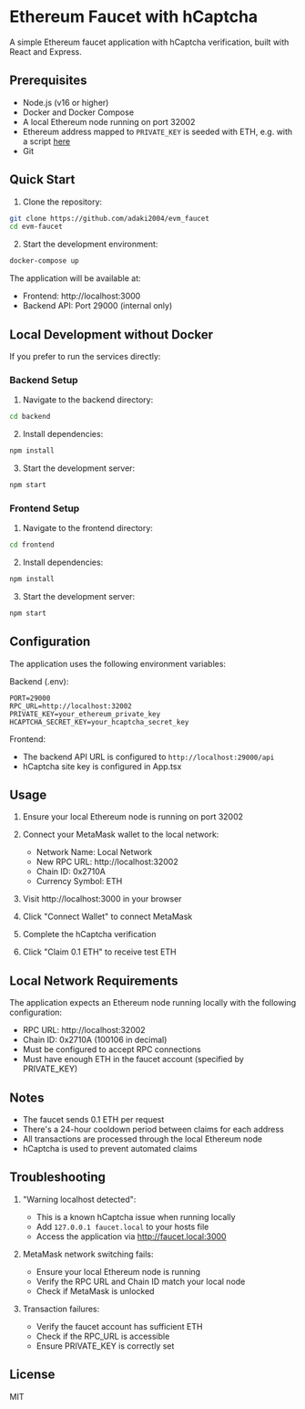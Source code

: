 # Ethereum Faucet with hCaptcha

A simple Ethereum faucet application with hCaptcha verification, built with React and Express.

## Prerequisites

- Node.js (v16 or higher)
- Docker and Docker Compose
- A local Ethereum node running on port 32002
- Ethereum address mapped to `PRIVATE_KEY` is seeded with ETH, e.g. with a script [here](https://github.com/taikoxyz/gwyneth/blob/gwyneth/packages/protocol/scripts/sendPreminedEth.sh)
- Git

## Quick Start

1. Clone the repository:
```bash
git clone https://github.com/adaki2004/evm_faucet
cd evm-faucet
```

2. Start the development environment:
```bash
docker-compose up
```

The application will be available at:
- Frontend: http://localhost:3000
- Backend API: Port 29000 (internal only)

## Local Development without Docker

If you prefer to run the services directly:

### Backend Setup

1. Navigate to the backend directory:
```bash
cd backend
```

2. Install dependencies:
```bash
npm install
```

3. Start the development server:
```bash
npm start
```

### Frontend Setup

1. Navigate to the frontend directory:
```bash
cd frontend
```

2. Install dependencies:
```bash
npm install
```

3. Start the development server:
```bash
npm start
```

## Configuration

The application uses the following environment variables:

Backend (.env):
```
PORT=29000
RPC_URL=http://localhost:32002
PRIVATE_KEY=your_ethereum_private_key
HCAPTCHA_SECRET_KEY=your_hcaptcha_secret_key
```

Frontend:
- The backend API URL is configured to `http://localhost:29000/api`
- hCaptcha site key is configured in App.tsx

## Usage

1. Ensure your local Ethereum node is running on port 32002

2. Connect your MetaMask wallet to the local network:
   - Network Name: Local Network
   - New RPC URL: http://localhost:32002
   - Chain ID: 0x2710A
   - Currency Symbol: ETH

3. Visit http://localhost:3000 in your browser

4. Click "Connect Wallet" to connect MetaMask

5. Complete the hCaptcha verification

6. Click "Claim 0.1 ETH" to receive test ETH

## Local Network Requirements

The application expects an Ethereum node running locally with the following configuration:
- RPC URL: http://localhost:32002
- Chain ID: 0x2710A (100106 in decimal)
- Must be configured to accept RPC connections
- Must have enough ETH in the faucet account (specified by PRIVATE_KEY)

## Notes

- The faucet sends 0.1 ETH per request
- There's a 24-hour cooldown period between claims for each address
- All transactions are processed through the local Ethereum node
- hCaptcha is used to prevent automated claims

## Troubleshooting

1. "Warning localhost detected":
   - This is a known hCaptcha issue when running locally
   - Add `127.0.0.1 faucet.local` to your hosts file
   - Access the application via http://faucet.local:3000

2. MetaMask network switching fails:
   - Ensure your local Ethereum node is running
   - Verify the RPC URL and Chain ID match your local node
   - Check if MetaMask is unlocked

3. Transaction failures:
   - Verify the faucet account has sufficient ETH
   - Check if the RPC_URL is accessible
   - Ensure PRIVATE_KEY is correctly set

## License

MIT